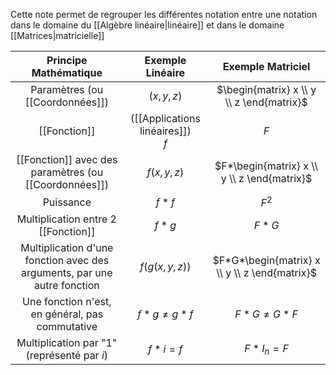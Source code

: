 Cette note permet de regrouper les différentes notation entre une notation dans le domaine du [[Algèbre linéaire|linéaire]] et dans le domaine [[Matrices|matricielle]]

| Principe Mathématique | Exemple Linéaire | Exemple Matriciel |
| :-: | :-: | :-: |
| Paramètres (ou [[Coordonnées]]) | $(x,y,z)$ | $\begin{matrix} x \\ y \\ z \end{matrix}$ |
| [[Fonction]] | ([[Applications linéaires]]) <br> $f$ | $F$ |
| [[Fonction]] avec des paramètres (ou [[Coordonnées]]) | $f(x,y,z)$ | $F*\begin{matrix} x \\ y \\ z \end{matrix}$ |
| Puissance | $f * f$ | $F^2$ |
| Multiplication entre 2 [[Fonction]] | $f * g$ | $F*G$ |
| Multiplication d'une fonction avec des arguments, par une autre fonction | $f(g(x,y,z))$ | $F*G*\begin{matrix} x \\ y \\ z \end{matrix}$ |
| Une fonction n'est, en général, pas commutative | $f * g \ne g * f$ | $F * G \ne G * F$ |
| Multiplication par "1" (représenté par $i$) | $f * i = f$ | $F * I_n = F$ |

